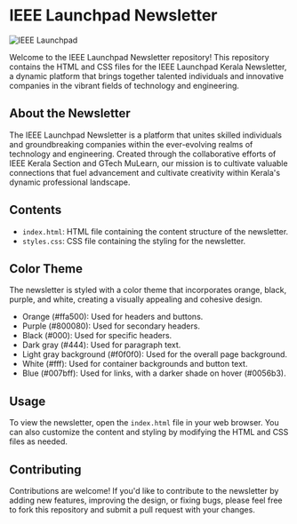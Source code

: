 
# IEEE Launchpad Newsletter

![IEEE Launchpad](image-link-here)

Welcome to the IEEE Launchpad Newsletter repository! This repository contains the HTML and CSS files for the IEEE Launchpad Kerala Newsletter, a dynamic platform that brings together talented individuals and innovative companies in the vibrant fields of technology and engineering.

## About the Newsletter

The IEEE Launchpad Newsletter is a platform that unites skilled individuals and groundbreaking companies within the ever-evolving realms of technology and engineering. Created through the collaborative efforts of IEEE Kerala Section and GTech MuLearn, our mission is to cultivate valuable connections that fuel advancement and cultivate creativity within Kerala's dynamic professional landscape.

## Contents

- `index.html`: HTML file containing the content structure of the newsletter.
- `styles.css`: CSS file containing the styling for the newsletter.

## Color Theme

The newsletter is styled with a color theme that incorporates orange, black, purple, and white, creating a visually appealing and cohesive design.

- Orange (#ffa500): Used for headers and buttons.
- Purple (#800080): Used for secondary headers.
- Black (#000): Used for specific headers.
- Dark gray (#444): Used for paragraph text.
- Light gray background (#f0f0f0): Used for the overall page background.
- White (#fff): Used for container backgrounds and button text.
- Blue (#007bff): Used for links, with a darker shade on hover (#0056b3).

## Usage

To view the newsletter, open the `index.html` file in your web browser. You can also customize the content and styling by modifying the HTML and CSS files as needed.

## Contributing

Contributions are welcome! If you'd like to contribute to the newsletter by adding new features, improving the design, or fixing bugs, please feel free to fork this repository and submit a pull request with your changes.
